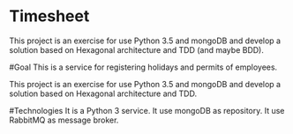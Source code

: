 # Timesheet

This project is an exercise for use Python 3.5 and mongoDB and develop a solution based on Hexagonal architecture and TDD (and maybe BDD).

#Goal
This is a service for registering holidays and permits of employees.

This project is an exercise for use Python 3.5 and mongoDB and develop a solution based on Hexagonal architecture and TDD.

#Technologies
It is a Python 3 service.
It use mongoDB as repository.
It use RabbitMQ as message broker.
